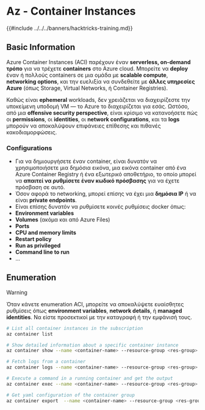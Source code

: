 # Az - Container Instances

{{#include ../../../banners/hacktricks-training.md}}

## Basic Information

Azure Container Instances (ACI) παρέχουν έναν **serverless, on-demand τρόπο** για να τρέχετε **containers** στο Azure cloud. Μπορείτε να **deploy** έναν ή πολλούς containers σε μια ομάδα με **scalable compute**, **networking options**, και την ευελιξία να συνδεθείτε με **άλλες υπηρεσίες Azure** (όπως Storage, Virtual Networks, ή Container Registries).

Καθώς είναι **ephemeral** workloads, δεν χρειάζεται να διαχειρίζεστε την υποκείμενη υποδομή VM — το Azure το διαχειρίζεται για εσάς. Ωστόσο, από μια **offensive security perspective**, είναι κρίσιμο να κατανοήσετε πώς οι **permissions**, οι **identities**, οι **network configurations**, και τα **logs** μπορούν να αποκαλύψουν επιφάνειες επίθεσης και πιθανές κακοδιαμορφώσεις.

### Configurations

- Για να δημιουργήσετε έναν container, είναι δυνατόν να χρησιμοποιήσετε μια δημόσια εικόνα, μια εικόνα container από ένα Azure Container Registry ή ένα εξωτερικό αποθετήριο, το οποίο μπορεί να **απαιτεί να ρυθμίσετε έναν κωδικό πρόσβασης** για να έχετε πρόσβαση σε αυτό.
- Όσον αφορά το networking, μπορεί επίσης να έχει μια **δημόσια IP** ή να είναι **private endpoints**.
- Είναι επίσης δυνατόν να ρυθμίσετε κοινές ρυθμίσεις docker όπως:
- **Environment variables**
- **Volumes** (ακόμα και από Azure Files)
- **Ports**
- **CPU and memory limits**
- **Restart policy**
- **Run as privileged**
- **Command line to run**
- ...

## Enumeration

> [!WARNING]
> Όταν κάνετε enumeration ACI, μπορείτε να αποκαλύψετε ευαίσθητες ρυθμίσεις όπως **environment variables**, **network details**, ή **managed identities**. Να είστε προσεκτικοί με την καταγραφή ή την εμφάνισή τους.
```bash
# List all container instances in the subscription
az container list

# Show detailed information about a specific container instance
az container show --name <container-name> --resource-group <res-group>

# Fetch logs from a container
az container logs --name <container-name> --resource-group <res-group>

# Execute a command in a running container and get the output
az container exec --name <container-name> --resource-group <res-group> --exec-command "ls"

# Get yaml configuration of the container group
az container export  --name <container-name> --resource-group <res-group>
```

